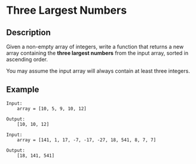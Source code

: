 # Three Largest Numbers

## Description

Given a non-empty array of integers, write a function that returns a new array containing the **three largest numbers** from the input array, sorted in ascending order.  

You may assume the input array will always contain at least three integers.

## Example

```
Input:
    array = [10, 5, 9, 10, 12]

Output:
    [10, 10, 12]

Input:
    array = [141, 1, 17, -7, -17, -27, 18, 541, 8, 7, 7]

Output:
    [18, 141, 541]
```
